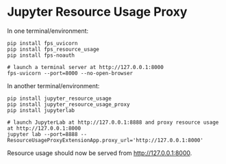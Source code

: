 # Jupyter Resource Usage Proxy

In one terminal/environment:

```console
pip install fps_uvicorn
pip install fps_resource_usage
pip install fps-noauth

# launch a terminal server at http://127.0.0.1:8000
fps-uvicorn --port=8000 --no-open-browser
```

In another terminal/environment:

```console
pip install jupyter_resource_usage
pip install jupyter_resource_usage_proxy
pip install jupyterlab

# launch JupyterLab at http://127.0.0.1:8888 and proxy resource usage at http://127.0.0.1:8000
jupyter lab --port=8888 --ResourceUsageProxyExtensionApp.proxy_url='http://127.0.0.1:8000'
```

Resource usage should now be served from http://127.0.0.1:8000.
